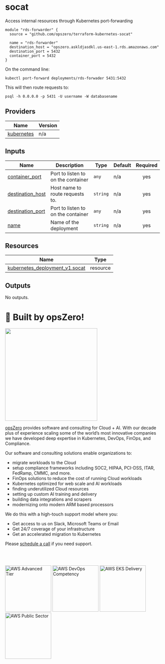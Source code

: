 <!-- BEGIN_TF_DOCS -->
# socat

Access internal resources through Kubernetes port-forwarding

```
module "rds-forwarder" {
  source = "github.com/opszero/terraform-kubernetes-socat"

  name = "rds-forwarder"
  destination_host = "opszero.askldjasdkl.us-east-1.rds.amazonaws.com"
  destination_port = 5432
  container_port = 5432
}

```

On the command line:

```
kubectl port-forward deployments/rds-forwader 5431:5432
```

This will then route requests to:

```
psql -h 0.0.0.0 -p 5431 -U username -W databasename

```
## Providers

| Name | Version |
|------|---------|
| <a name="provider_kubernetes"></a> [kubernetes](#provider\_kubernetes) | n/a |
## Inputs

| Name | Description | Type | Default | Required |
|------|-------------|------|---------|:--------:|
| <a name="input_container_port"></a> [container\_port](#input\_container\_port) | Port to listen to on the container | `any` | n/a | yes |
| <a name="input_destination_host"></a> [destination\_host](#input\_destination\_host) | Host name to route requests to. | `string` | n/a | yes |
| <a name="input_destination_port"></a> [destination\_port](#input\_destination\_port) | Port to listen to on the container | `any` | n/a | yes |
| <a name="input_name"></a> [name](#input\_name) | Name of the deployment | `string` | n/a | yes |
## Resources

| Name | Type |
|------|------|
| [kubernetes_deployment_v1.socat](https://registry.terraform.io/providers/hashicorp/kubernetes/latest/docs/resources/deployment_v1) | resource |
## Outputs

No outputs.
# 🚀 Built by opsZero!

<a href="https://opszero.com"><img src="https://opszero.com/img/common/opsZero-Logo-Large.webp" width="300px"/></a>

[opsZero](https://opszero.com) provides software and consulting for Cloud + AI. With our decade plus of experience scaling some of the world’s most innovative companies we have developed deep expertise in Kubernetes, DevOps, FinOps, and Compliance.

Our software and consulting solutions enable organizations to:

- migrate workloads to the Cloud
- setup compliance frameworks including SOC2, HIPAA, PCI-DSS, ITAR, FedRamp, CMMC, and more.
- FinOps solutions to reduce the cost of running Cloud workloads
- Kubernetes optimized for web scale and AI workloads
- finding underutilized Cloud resources
- setting up custom AI training and delivery
- building data integrations and scrapers
- modernizing onto modern ARM based processors

We do this with a high-touch support model where you:

- Get access to us on Slack, Microsoft Teams or Email
- Get 24/7 coverage of your infrastructure
- Get an accelerated migration to Kubernetes

Please [schedule a call](https://calendly.com/opszero-llc/discovery) if you need support.

<br/><br/>

<div style="display: block">
  <img src="https://opszero.com/img/common/aws-advanced.png" alt="AWS Advanced Tier" width="150px" >
  <img src="https://opszero.com/img/common/aws-devops-competency.png" alt="AWS DevOps Competency" width="150px" >
  <img src="https://opszero.com/img/common/aws-eks.png" alt="AWS EKS Delivery" width="150px" >
  <img src="https://opszero.com/img/common/aws-public-sector.png" alt="AWS Public Sector" width="150px" >
</div>
<!-- END_TF_DOCS -->